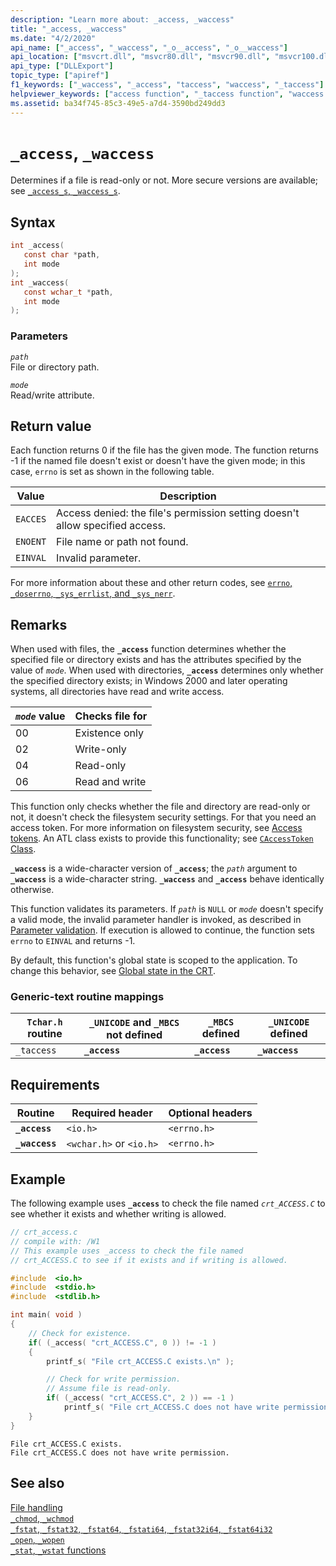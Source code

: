 ```yaml
---
description: "Learn more about: _access, _waccess"
title: "_access, _waccess"
ms.date: "4/2/2020"
api_name: ["_access", "_waccess", "_o__access", "_o__waccess"]
api_location: ["msvcrt.dll", "msvcr80.dll", "msvcr90.dll", "msvcr100.dll", "msvcr100_clr0400.dll", "msvcr110.dll", "msvcr110_clr0400.dll", "msvcr120.dll", "msvcr120_clr0400.dll", "ucrtbase.dll", "api-ms-win-crt-filesystem-l1-1-0.dll", "api-ms-win-crt-private-l1-1-0.dll"]
api_type: ["DLLExport"]
topic_type: ["apiref"]
f1_keywords: ["_waccess", "_access", "taccess", "waccess", "_taccess"]
helpviewer_keywords: ["access function", "_taccess function", "waccess function", "_access function", "_waccess function", "taccess function"]
ms.assetid: ba34f745-85c3-49e5-a7d4-3590bd249dd3
---
```

# `_access`, `_waccess`

Determines if a file is read-only or not. More secure versions are available; see [`_access_s`, `_waccess_s`](access-s-waccess-s.md).

## Syntax

```C
int _access(
   const char *path,
   int mode
);
int _waccess(
   const wchar_t *path,
   int mode
);
```

### Parameters

*`path`*\
File or directory path.

*`mode`*\
Read/write attribute.

## Return value

Each function returns 0 if the file has the given mode. The function returns -1 if the named file doesn't exist or doesn't have the given mode; in this case, `errno` is set as shown in the following table.

| Value | Description |
|---|---|
| `EACCES` | Access denied: the file's permission setting doesn't allow specified access. |
| `ENOENT` | File name or path not found. |
| `EINVAL` | Invalid parameter. |

For more information about these and other return codes, see [`errno`, `_doserrno`, `_sys_errlist`, and `_sys_nerr`](../errno-doserrno-sys-errlist-and-sys-nerr.md).

## Remarks

When used with files, the **`_access`** function determines whether the specified file or directory exists and has the attributes specified by the value of *`mode`*. When used with directories, **`_access`** determines only whether the specified directory exists; in Windows 2000 and later operating systems, all directories have read and write access.

| *`mode`* value | Checks file for |
|---|---|
| 00 | Existence only |
| 02 | Write-only |
| 04 | Read-only |
| 06 | Read and write |

This function only checks whether the file and directory are read-only or not, it doesn't check the filesystem security settings. For that you need an access token. For more information on filesystem security, see [Access tokens](/windows/win32/SecAuthZ/access-tokens). An ATL class exists to provide this functionality; see [`CAccessToken` Class](../../atl/reference/caccesstoken-class.md).

**`_waccess`** is a wide-character version of **`_access`**; the *`path`* argument to **`_waccess`** is a wide-character string. **`_waccess`** and **`_access`** behave identically otherwise.

This function validates its parameters. If *`path`* is `NULL` or *`mode`* doesn't specify a valid mode, the invalid parameter handler is invoked, as described in [Parameter validation](../parameter-validation.md). If execution is allowed to continue, the function sets `errno` to `EINVAL` and returns -1.

By default, this function's global state is scoped to the application. To change this behavior, see [Global state in the CRT](../global-state.md).

### Generic-text routine mappings

| `Tchar.h` routine | `_UNICODE` and `_MBCS` not defined | `_MBCS` defined | `_UNICODE` defined |
|---|---|---|---|
| `_taccess` | **`_access`** | **`_access`** | **`_waccess`** |

## Requirements

| Routine | Required header | Optional headers |
|---|---|---|
| **`_access`** | `<io.h>` | `<errno.h>` |
| **`_waccess`** | `<wchar.h>` or `<io.h>` | `<errno.h>` |

## Example

The following example uses **`_access`** to check the file named *`crt_ACCESS.C`* to see whether it exists and whether writing is allowed.

```C
// crt_access.c
// compile with: /W1
// This example uses _access to check the file named
// crt_ACCESS.C to see if it exists and if writing is allowed.

#include  <io.h>
#include  <stdio.h>
#include  <stdlib.h>

int main( void )
{
    // Check for existence.
    if( (_access( "crt_ACCESS.C", 0 )) != -1 )
    {
        printf_s( "File crt_ACCESS.C exists.\n" );

        // Check for write permission.
        // Assume file is read-only.
        if( (_access( "crt_ACCESS.C", 2 )) == -1 )
            printf_s( "File crt_ACCESS.C does not have write permission.\n" );
    }
}
```

```Output
File crt_ACCESS.C exists.
File crt_ACCESS.C does not have write permission.
```

## See also

[File handling](../file-handling.md)\
[`_chmod`, `_wchmod`](chmod-wchmod.md)\
[`_fstat`, `_fstat32`, `_fstat64`, `_fstati64`, `_fstat32i64`, `_fstat64i32`](fstat-fstat32-fstat64-fstati64-fstat32i64-fstat64i32.md)\
[`_open`, `_wopen`](open-wopen.md)\
[`_stat`, `_wstat` functions](stat-functions.md)

